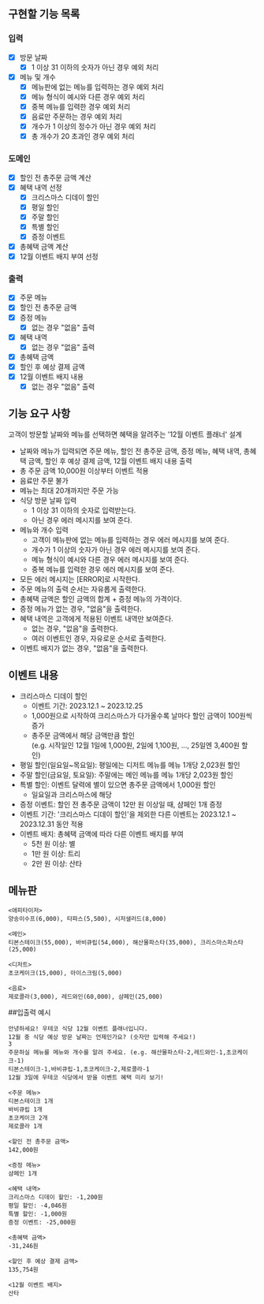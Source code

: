 ## 구현할 기능 목록

### 입력

- [x] 방문 날짜
    - [x] 1 이상 31 이하의 숫자가 아닌 경우 예외 처리
- [x] 메뉴 및 개수
    - [x] 메뉴판에 없는 메뉴를 입력하는 경우 예외 처리
    - [x] 메뉴 형식이 예시와 다른 경우 예외 처리
    - [x] 중복 메뉴를 입력한 경우 예외 처리
    - [x] 음료만 주문하는 경우 예외 처리
    - [x] 개수가 1 이상의 정수가 아닌 경우 예외 처리
    - [x] 총 개수가 20 초과인 경우 예외 처리

### 도메인

- [x] 할인 전 총주문 금액 계산
- [x] 혜택 내역 선정
    - [x] 크리스마스 디데이 할인
    - [x] 평일 할인
    - [x] 주말 할인
    - [x] 특별 할인
    - [x] 증정 이벤트
- [x] 총혜택 금액 계산
- [x] 12월 이벤트 배지 부여 선정

### 출력

- [x] 주문 메뉴
- [x] 할인 전 총주문 금액
- [x] 증정 메뉴
    - [x] 없는 경우 "없음" 출력
- [x] 혜택 내역
    - [x] 없는 경우 "없음" 출력
- [x] 총혜택 금액
- [x] 할인 후 예상 결제 금액
- [x] 12월 이벤트 배지 내용
    - [x] 없는 경우 "없음" 출력

## 기능 요구 사항

고객이 방문할 날짜와 메뉴를 선택하면 혜택을 알려주는 '12월 이벤트 플래너' 설계

- 날짜와 메뉴가 입력되면 주문 메뉴, 할인 전 총주문 금액, 증정 메뉴, 혜택 내역, 총혜택 금액, 할인 후 예상 결제 금액, 12월 이벤트 배지 내용 출력
- 총 주문 금액 10,000원 이상부터 이벤트 적용
- 음료만 주문 불가
- 메뉴는 최대 20개까지만 주문 가능
- 식당 방문 날짜 입력
    - 1 이상 31 이하의 숫자로 입력받는다.
    - 아닌 경우 에러 메시지를 보여 준다.
- 메뉴와 개수 입력
    - 고객이 메뉴판에 없는 메뉴를 입력하는 경우 에러 메시지를 보여 준다.
    - 개수가 1 이상의 숫자가 아닌 경우 에러 메시지를 보여 준다.
    - 메뉴 형식이 예시와 다른 경우 에러 메시지를 보여 준다.
    - 중복 메뉴를 입력한 경우 에러 메시지를 보여 준다.
- 모든 에러 메시지는 [ERROR]로 시작한다.
- 주문 메뉴의 출력 순서는 자유롭게 출력한다.
- 총혜택 금액은 할인 금액의 합계 + 증정 메뉴의 가격이다.
- 증정 메뉴가 없는 경우, "없음"을 출력한다.
- 혜택 내역은 고객에게 적용된 이벤트 내역만 보여준다.
    - 없는 경우, "없음"을 출력한다.
    - 여러 이벤트인 경우, 자유로운 순서로 출력한다.
- 이벤트 배지가 없는 경우, "없음"을 출력한다.

## 이벤트 내용

- 크리스마스 디데이 할인
    - 이벤트 기간: 2023.12.1 ~ 2023.12.25
    - 1,000원으로 시작하여 크리스마스가 다가올수록 날마다 할인 금액이 100원씩 증가
    - 총주문 금액에서 해당 금액만큼 할인  
      (e.g. 시작일인 12월 1일에 1,000원, 2일에 1,100원, ..., 25일엔 3,400원 할인)
- 평일 할인(일요일~목요일): 평일에는 디저트 메뉴를 메뉴 1개당 2,023원 할인
- 주말 할인(금요일, 토요일): 주말에는 메인 메뉴를 메뉴 1개당 2,023원 할인
- 특별 할인: 이벤트 달력에 별이 있으면 총주문 금액에서 1,000원 할인
    - 일요일과 크리스마스에 해당
- 증정 이벤트: 할인 전 총주문 금액이 12만 원 이상일 때, 샴페인 1개 증정
- 이벤트 기간: '크리스마스 디데이 할인'을 제외한 다른 이벤트는 2023.12.1 ~ 2023.12.31 동안 적용
- 이벤트 배지: 총혜택 금액에 따라 다른 이벤트 배지를 부여
    - 5천 원 이상: 별
    - 1만 원 이상: 트리
    - 2만 원 이상: 산타

## 메뉴판

```
<애피타이저>
양송이수프(6,000), 타파스(5,500), 시저샐러드(8,000)

<메인>
티본스테이크(55,000), 바비큐립(54,000), 해산물파스타(35,000), 크리스마스파스타(25,000)

<디저트>
초코케이크(15,000), 아이스크림(5,000)

<음료>
제로콜라(3,000), 레드와인(60,000), 샴페인(25,000)
```

##입출력 예시

```
안녕하세요! 우테코 식당 12월 이벤트 플래너입니다.
12월 중 식당 예상 방문 날짜는 언제인가요? (숫자만 입력해 주세요!)
3
주문하실 메뉴를 메뉴와 개수를 알려 주세요. (e.g. 해산물파스타-2,레드와인-1,초코케이크-1)
티본스테이크-1,바비큐립-1,초코케이크-2,제로콜라-1
12월 3일에 우테코 식당에서 받을 이벤트 혜택 미리 보기!
 
<주문 메뉴>
티본스테이크 1개
바비큐립 1개
초코케이크 2개
제로콜라 1개
 
<할인 전 총주문 금액>
142,000원
 
<증정 메뉴>
샴페인 1개
 
<혜택 내역>
크리스마스 디데이 할인: -1,200원
평일 할인: -4,046원
특별 할인: -1,000원
증정 이벤트: -25,000원
 
<총혜택 금액>
-31,246원
 
<할인 후 예상 결제 금액>
135,754원
 
<12월 이벤트 배지>
산타
```